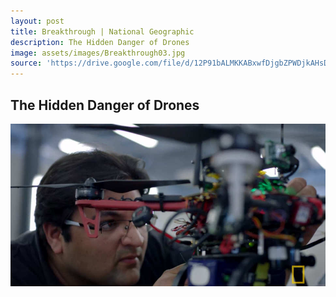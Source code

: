 ```yaml
---
layout: post
title: Breakthrough | National Geographic
description: The Hidden Danger of Drones
image: assets/images/Breakthrough03.jpg
source: 'https://drive.google.com/file/d/12P91bALMKKABxwfDjgbZPWDjkAHsDXMd/view'
---
```

<h2> The Hidden Danger of Drones </h2>

<a id="link" href="https://drive.google.com/file/d/12P91bALMKKABxwfDjgbZPWDjkAHsDXMd/view" target="_blank"><img src="/assets/images/Breakthrough03.jpg"></a>

